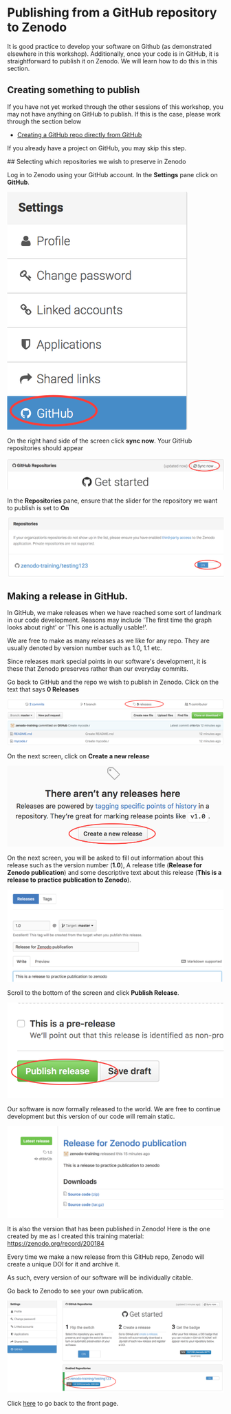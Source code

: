 # Publishing from a GitHub repository to Zenodo

It is good practice to develop your software on Github (as demonstrated elsewhere in this workshop).
Additionally, once your code is in GitHub, it is straightforward to publish it on Zenodo.
We will learn how to do this in this section.

## Creating something to publish

If you have not yet worked through the other sessions of this workshop, you may not have anything on GitHub to publish. If this is the case, please work through the section below

* [Creating a GitHub repo directly from GitHub](quick_github_repo.md)

If you already have a project on GitHub, you may skip this step.

## Selecting which repositories we wish to preserve in Zenodo

Log in to Zenodo using your GitHub account. In the **Settings** pane click on **GitHub**.

![](assets/zenodo/zenodo_settings.png)

On the right hand side of the screen click **sync now**. Your GitHub repositories should appear

![](assets/zenodo/zenodo_sync_now.png)

In the **Repositories** pane, ensure that the slider for the repository we want to publish is set to **On**

![](assets/zenodo/zenodo_repos_on.png)

## Making a release in GitHub.

In GitHub, we make releases when we have reached some sort of landmark in our code development. Reasons may include 'The first time the graph looks about right' or 'This one is actually usable!'.

We are free to make as many releases as we like for any repo. They are usually denoted by version number such as 1.0, 1.1 etc.

Since releases mark special points in our software's development, it is these that Zenodo preserves rather than our everyday commits.

Go back to GitHub and the repo we wish to publish in Zenodo. Click on the text that says **0 Releases**

![](assets/github/github_0_releases.png)

On the next screen, click on **Create a new release**

![](assets/github/github_create_new_release.png)

On the next screen, you will be asked to fill out information about this release such as the version number (**1.0**), A release title (**Release for Zenodo publication**) and some descriptive text about this release (**This is a release to practice publication to Zenodo**).

![](assets/github/github_release_metadata.png)

Scroll to the bottom of the screen and click **Publish Release**.

![](assets/github/github_make_release.png)

Our software is now formally released to the world. We are free to continue development but this version of our code will remain static.

![](assets/github/github_release1.png)

It is also the version that has been published in Zenodo! Here is the one created by me as I created this training material: https://zenodo.org/record/200184

Every time we make a new release from this GitHub repo, Zenodo will create a unique DOI for it and archive it.

As such, every version of our software will be individually citable.

Go back to Zenodo to see your own publication.

![](assets/zenodo/zenodo_publication.png)

Click [here](README.md) to go back to the front page.
